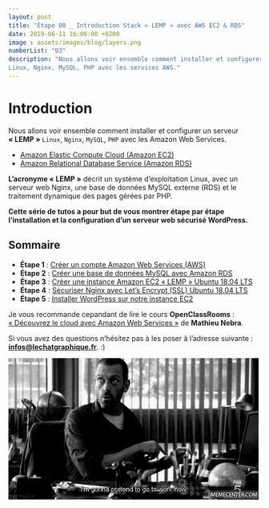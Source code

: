 ```yaml
---
layout: post
title: "Étape 00 _ Introduction Stack « LEMP » avec AWS EC2 & RDS"
date: 2019-06-11 16:00:00 +0200
image : assets/images/blog/layers.png
numberList: "03"
description: "Nous allons voir ensemble comment installer et configurer un serveur « LEMP » 
Linux, Nginx, MySQL, PHP avec les services AWS."
---
```

# Introduction 
Nous allons voir ensemble comment installer et configurer un serveur **« LEMP »** `Linux`, `Nginx`, `MySQL`, `PHP` avec les Amazon Web Services. 

- [Amazon Elastic Compute Cloud (Amazon EC2)](https://aws.amazon.com/fr/ec2/)
- [Amazon Relational Database Service (Amazon RDS)](https://aws.amazon.com/fr/rds/)

**L’acronyme « LEMP »** décrit un système d’exploitation Linux, avec un serveur web Nginx, une base de données MySQL externe (RDS)  et le traitement dynamique des pages gérées par PHP.

**Cette série de tutos a pour but de vous montrer étape par étape l’installation et la configuration d’un serveur web sécurisé WordPress.**

## Sommaire
- **Étape 1** : [Créer un compte Amazon Web Services (AWS)](https://lechatgraphique.github.io/blog/ep1-inscription-compte-aws)
- **Étape 2** : [Créer une base de données MySQL avec Amazon RDS](https://lechatgraphique.github.io/blog/ep2-creer-base-de-donnees-avec-aws-rds)
- **Étape 3** : [Créer une instance Amazon EC2 « LEMP » Ubuntu 18.04 LTS](https://lechatgraphique.github.io/blog/ep3-instance-ec2-aws-lemp-ubuntu)
- **Étape 4** : [Sécuriser Nginx avec Let’s Encrypt (SSL) Ubuntu 18.04 LTS](https://lechatgraphique.github.io/blog/ep4-lets-encrypt-nginx-ssl)
- **Étape 5** : [Installer WordPress sur notre instance EC2](https://lechatgraphique.github.io/blog/ep5-install-wordpress-aws-ec2)

Je vous recommande cepandant de lire le cours **OpenClassRooms** : [« Découvrez le cloud avec Amazon Web Services »](https://openclassrooms.com/fr/courses/4810836-decouvrez-le-cloud-avec-amazon-web-services) de **Mathieu Nebra**.

Si vous avez des questions n’hésitez pas à les poser à l’adresse suivante : **infos@lechatgraphique.fr**. :)

![Ready!](/assets/images/blog/ready.gif)
